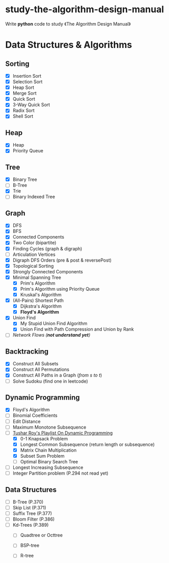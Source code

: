 # study-the-algorithm-design-manual
Write **python** code to study 《The Algorithm Design Manual》


# Data Structures & Algorithms

## Sorting
- [x] Insertion Sort
- [x] Selection Sort
- [x] Heap Sort
- [x] Merge Sort
- [x] Quick Sort
- [x] 3-Way Quick Sort
- [x] Radix Sort
- [x] Shell Sort

## Heap
- [x] Heap
- [x] Priority Queue

## Tree
- [x] Binary Tree
- [ ] B-Tree
- [x] Trie
- [ ] Binary Indexed Tree

## Graph 

- [x] DFS
- [x] BFS
- [x] Connected Components
- [x] Two Color (bipartite)
- [x] Finding Cycles (graph & digraph)
- [ ] Articulation Vertices
- [x] Digraph DFS Orders (pre & post & reversePost)
- [x] Topological Sorting
- [x] Strongly Connected Components
- [x] Minimal Spanning Tree
    - [x] Prim's Algorithm
    - [x] Prim's Algorithm using Priority Queue
    - [x] Kruskal's Algorithm

- [x] (All-Pairs) Shortest Path
    - [x] Dijkstra's Algorithm 
    - [x] **Floyd's Algorithm**
    
- [x] Union Find
    - [x] My Stupid Union Find Algorithm
    - [x] Union Find with Path Compression and Union by Rank
- [ ] _Network Flows (**not understand yet**)_
    
## Backtracking

- [x] Construct All Subsets
- [x] Construct All Permutations
- [x] Construct All Paths in  a Graph (_from s to t_)
- [ ] Solve Sudoku (find one in leetcode)

## Dynamic Programming

- [x] Floyd's Algorithm
- [ ] Binomial Coefficients
- [ ] Edit Distance
- [ ] Maximum Monotone Subsequence
- [ ] [Tushar Roy's Playlist On Dynamic Programming](https://www.youtube.com/watch?v=8LusJS5-AGo&list=PLrmLmBdmIlpsHaNTPP_jHHDx_os9ItYXr)
    - [x] 0-1 Knapsack Problem
    - [x] Longest Common Subsequence (return length or subsequence)
    - [x] Matrix Chain Multiplication
    - [x] Subset Sum Problem
    - [ ] Optimal Binary Search Tree
    
- [ ] Longest Increasing Subsequence
- [ ] Integer Partition problem (P.294 not read yet)

## Data Structures
- [ ] B-Tree (P.370)
- [ ] Skip List (P.371)
- [ ] Suffix Tree (P.377)
- [ ] Bloom Filter (P.386)
- [ ] Kd-Trees (P.389)
    - [ ] Quadtree or Octtree 
    - [ ] BSP-tree
    - [ ] R-tree



 